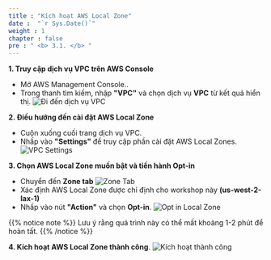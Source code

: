 ```yaml
---
title : "Kích hoạt AWS Local Zone"
date :  "`r Sys.Date()`" 
weight : 1 
chapter : false
pre : " <b> 3.1. </b> "
---
```


**1. Truy cập dịch vụ VPC trên AWS Console**
  + Mở AWS Management Console..
  + Trong thanh tìm kiếm, nhập **"VPC"** và chọn dịch vụ **VPC** từ kết quả hiển thị.
![Đi đến dịch vụ VPC](/images/3.sectiona/000-gotovpc.png)

**2. Điều hướng đến cài đặt AWS Local Zone**
  + Cuộn xuống cuối trang dịch vụ VPC.
  + Nhấp vào **"Settings"** để truy cập phần cài đặt AWS Local Zones.
![VPC Settings](/images/3.sectiona/001-vpcsettings.png)

**3. Chọn AWS Local Zone muốn bật và tiến hành Opt-in**
  + Chuyển đến **Zone tab**
  ![Zone Tab](/images/3.sectiona/002-zonetab.png)
  + Xác định AWS Local Zone được chỉ định cho workshop này **(us-west-2-lax-1)**
  + Nhấp vào nút **"Action"** và chọn **Opt-in**.
  ![Opt in Local Zone](/images/3.sectiona/003-optinlocalzone.png)
  
  {{% notice note %}}
  Lưu ý rằng quá trình này có thể mất khoảng 1-2 phút để hoàn tất.
  {{% /notice %}}

**4. Kích hoạt AWS Local Zone thành công**.
![Kích hoạt thành công](/images/3.sectiona/004-enablesuccessfully.png)


